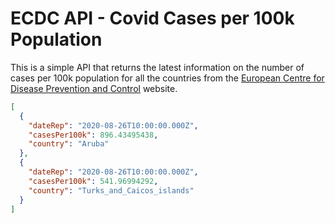 # ECDC API - Covid Cases per 100k Population

This is a simple API that returns the latest information on the number of cases per 100k population for all the countries from the [European Centre for Disease Prevention and Control](https://opendata.ecdc.europa.eu/covid19/casedistribution/) website.

```json
[
  {
    "dateRep": "2020-08-26T10:00:00.000Z",
    "casesPer100k": 896.43495438,
    "country": "Aruba"
  },
  {
    "dateRep": "2020-08-26T10:00:00.000Z",
    "casesPer100k": 541.96994292,
    "country": "Turks_and_Caicos_islands"
  }
]
```